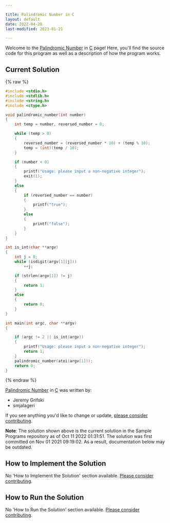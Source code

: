 ```yaml
---

title: Palindromic Number in C
layout: default
date: 2022-04-28
last-modified: 2023-01-21

---
```


Welcome to the [Palindromic Number](https://sampleprograms.io/projects/palindromic-number) in [C](https://sampleprograms.io/languages/c) page! Here, you'll find the source code for this program as well as a description of how the program works.

## Current Solution

{% raw %}

```c
#include <stdio.h>
#include <stdlib.h>
#include <string.h>
#include <ctype.h>

void palindromic_number(int number)
{
    int temp = number, reversed_number = 0;

    while (temp > 0)
    {
        reversed_number = (reversed_number * 10) + (temp % 10);
        temp = (int)(temp / 10);
    }

    if (number < 0)
    {
        printf("Usage: please input a non-negative integer");
        exit(1);
    }
    else
    {
        if (reversed_number == number)
        {
            printf("true");
        }
        else
        {
            printf("false");
        }
    }
}

int is_int(char **argv)
{
    int j = 0;
    while (isdigit(argv[1][j]))
        ++j;

    if (strlen(argv[1]) != j)
    {
        return 1;
    }
    else
    {
        return 0;
    }
}

int main(int argc, char **argv)
{

    if (argc != 2 || is_int(argv))
    {
        printf("Usage: please input a non-negative integer");
        return 1;
    }
    palindromic_number(atoi(argv[1]));
    return 0;
}
```

{% endraw %}

[Palindromic Number](https://sampleprograms.io/projects/palindromic-number) in [C](https://sampleprograms.io/languages/c) was written by:

- Jeremy Grifski
- smjalageri

If you see anything you'd like to change or update, [please consider contributing](https://github.com/TheRenegadeCoder/sample-programs).

**Note**: The solution shown above is the current solution in the Sample Programs repository as of Oct 11 2022 01:31:51. The solution was first committed on Nov 01 2021 09:19:02. As a result, documentation below may be outdated.

## How to Implement the Solution

No 'How to Implement the Solution' section available. [Please consider contributing](https://github.com/TheRenegadeCoder/sample-programs-website).

## How to Run the Solution

No 'How to Run the Solution' section available. [Please consider contributing](https://github.com/TheRenegadeCoder/sample-programs-website).